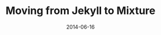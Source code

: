 ---
codepen: false
comments: false
date: 2014-06-16
external:
  host: Mixture
  url: http://mixture.io/blog/jekyll-mixture/
layout: none
preview: true
published: true
sassmeister: false
summary: false
title: "Moving from Jekyll to Mixture"
---